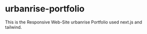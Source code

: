 # urbanrise-portfolio
This is the Responsive Web-Site urbanrise Portfolio used next.js and tailwind. 
